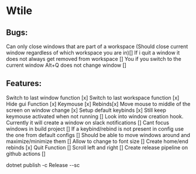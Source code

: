# Wtile

## Bugs:
Can only close windows that are part of a workspace (Should close current window regardless of which workspace you are in)[]
If i quit a window it does not always get removed from workspace []
You if you switch to the current window Alt+Q does not change window []
## Features:
Switch to last window function [x]
Switch to last workspace function [x]
Hide gui Function [x]
Keymouse [x]
Rebinds[x]
Move mouse to middle of the screen on window change [x]
Setup default keybinds [x]
Still keep keymouse activated when not running []
Look into window creation hook. Currently it will create a window on slack notifications []
Cant focus windows in build project []
If a keybind/rebind is not present in config use the one from default configs []
Should be able to move windows around and maximize/minimize them []
Allow to change to font size []
Create home/end rebinds [x]
Quit Function []
Scroll left and right []
Create release pipeline on github actions []




dotnet publish -c Release --sc 
